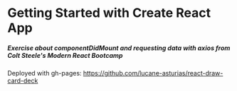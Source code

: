 # Getting Started with Create React App

##### Exercise about componentDidMount and requesting data with axios from Colt Steele's Modern React Bootcamp

Deployed with gh-pages: https://github.com/lucane-asturias/react-draw-card-deck
